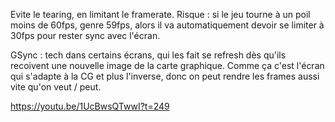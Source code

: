 
Evite le tearing, en limitant le framerate. Risque : si le jeu tourne à un poil moins de 60fps, genre 59fps, alors il va automatiquement devoir se limiter à 30fps pour rester sync avec l'écran.

GSync : tech dans certains écrans, qui les fait se refresh dès qu'ils recoivent une nouvelle image de la carte graphique. Comme ça c'est l'écran qui s'adapte à la CG et plus l'inverse, donc on peut rendre les frames aussi vite qu'on veut / peut.

https://youtu.be/1UcBwsQTwwI?t=249